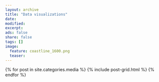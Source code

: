 ```yaml
---
layout: archive
title: "Data visualizations"
date:
modified:
excerpt:
ads: false
share: false
tags: []
image:
  feature: coastline_1600.png
  teaser:
---
```


<div class="tiles">
{% for post in site.categories.media %}
  {% include post-grid.html %}
{% endfor %}
</div><!-- /.tiles -->